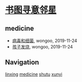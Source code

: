 # [书图寻意邻星](https://wongoo.gitee.io/sons)

## medicine
* [病毒和细菌](/medicine/virus-and-germ), wongoo, 2019-11-24
* [孩子发烧](/medicine/how-to-handle-fever), wongoo, 2019-11-24

## Navigation
[linxing](/linxing/)
[medicine](/medicine/)
[shutu](/shutu/)
[xunyi](/xunyi/)
